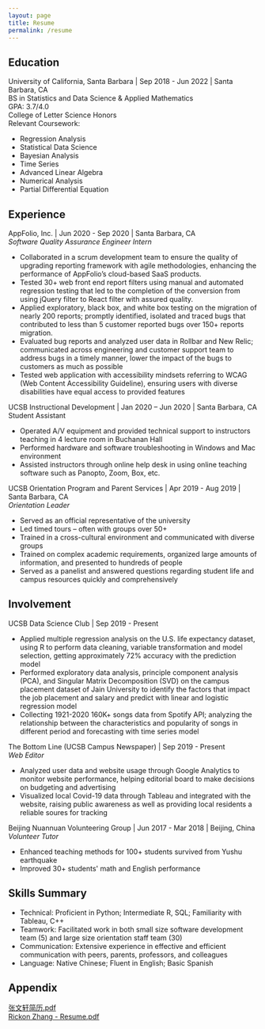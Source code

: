 ```yaml
---
layout: page
title: Resume
permalink: /resume
---
```


## Education
University of California, Santa Barbara  | Sep 2018 - Jun 2022 | Santa Barbara, CA   
BS in Statistics and Data Science & Applied Mathematics  
GPA: 3.7/4.0  
College of Letter Science Honors  
Relevant Coursework: 
-  Regression Analysis
-  Statistical Data Science
-  Bayesian Analysis
- Time Series
-  Advanced Linear Algebra
- Numerical Analysis
- Partial Differential Equation

## Experience

AppFolio, Inc. | Jun 2020 - Sep 2020 | Santa Barbara, CA  
*Software Quality Assurance Engineer Intern* 

- Collaborated in a scrum development team to ensure the quality of upgrading reporting framework with agile methodologies, enhancing the performance of AppFolio’s cloud-based SaaS products. 
- Tested 30+ web front end report filters using manual and automated regression testing that led to the completion of the conversion from using jQuery filter to React filter with assured quality. 
- Applied exploratory, black box, and white box testing on the migration of nearly 200 reports; promptly identified, isolated and traced bugs that contributed to less than 5 customer reported bugs over 150+ reports migration. 
- Evaluated bug reports and analyzed user data in Rollbar and New Relic; communicated across engineering and customer support team to address bugs in a timely manner, lower the impact of the bugs to customers as much as possible
- Tested web application with accessibility mindsets referring to WCAG (Web Content Accessibility Guideline), ensuring users with diverse disabilities have equal access to provided features

UCSB Instructional Development | Jan 2020 – Jun 2020 | Santa Barbara, CA  
Student Assistant

* Operated A/V equipment and provided technical support to instructors teaching in 4 lecture room in Buchanan Hall
* Performed hardware and software troubleshooting in Windows and Mac environment
* Assisted instructors through online help desk in using online teaching software such as Panopto, Zoom, Box, etc.

UCSB Orientation Program and Parent Services | Apr 2019 - Aug 2019 | Santa Barbara, CA  
*Orientation Leader*

- Served as an official representative of the university
- Led timed tours – often with groups over 50+
- Trained in a cross-cultural environment and communicated with diverse groups
- Trained on complex academic requirements, organized large amounts of information, and presented to hundreds of people
- Served as a panelist and answered questions regarding student life and campus resources quickly and comprehensively

## Involvement 
UCSB Data Science Club | Sep 2019 - Present  

- Applied multiple regression analysis on the U.S. life expectancy dataset, using R to perform data cleaning, variable transformation and model selection, getting approximately 72% accuracy with the prediction model
- Performed exploratory data analysis, principle component analysis (PCA), and Singular Matrix Decomposition (SVD) on the campus placement dataset of Jain University to identify the factors that impact the job placement and salary and predict with linear and logistic regression model
- Collecting 1921-2020 160K+ songs data from Spotify API; analyzing the relationship between the characteristics and popularity of songs in different period and forecasting with time series model

The Bottom Line (UCSB Campus Newspaper) | Sep 2019 - Present  
*Web Editor*

- Analyzed user data and website usage through Google Analytics to monitor website performance, helping editorial board to make decisions on budgeting and advertising
- Visualized local Covid-19 data through Tableau and integrated with the website, raising public awareness as well as providing local residents a reliable soures for tracking

Beijing Nuannuan Volunteering Group | Jun 2017 - Mar 2018 | Beijing, China  
*Volunteer Tutor*

- Enhanced teaching methods for 100+ students survived from Yushu earthquake
- Improved 30+ students' math and English performance

## Skills Summary
- Technical: Proficient in Python; Intermediate R, SQL; Familiarity with Tableau, C++  
- Teamwork: Facilitated work in both small size software development team (5) and large size orientation staff team (30)
- Communication: Extensive experience in effective and efficient communication with peers, parents, professors, and colleagues
- Language: Native Chinese; Fluent in English; Basic Spanish

## Appendix

[张文轩简历.pdf](https://github.com/rickonz/rickonz.github.io/blob/master/docs/%E5%BC%A0%E6%96%87%E8%BD%A9%E7%AE%80%E5%8E%86.pdf)  
[Rickon Zhang - Resume.pdf](https://github.com/rickonz/rickonz.github.io/blob/master/docs/RICKON(WENXUAN)%20ZHANG-%20Resume.pdfß)
